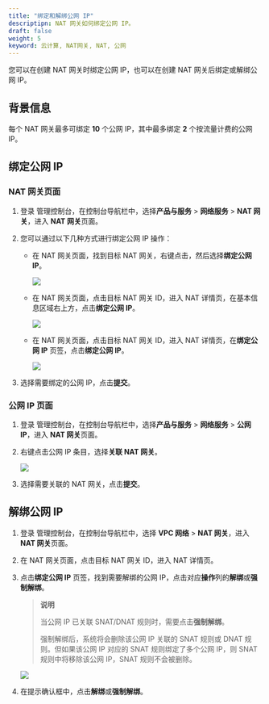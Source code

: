 ```yaml
---
title: "绑定和解绑公网 IP"
descriptipn: NAT 网关如何绑定公网 IP。
draft: false
weight: 5
keyword: 云计算, NAT网关, NAT, 公网
---
```


您可以在创建 NAT 网关时绑定公网 IP，也可以在创建 NAT 网关后绑定或解绑公网 IP。

## 背景信息

每个 NAT 网关最多可绑定 **10** 个公网 IP，其中最多绑定 **2** 个按流量计费的公网 IP。

## 绑定公网 IP

### NAT 网关页面

1. 登录 管理控制台，在控制台导航栏中，选择**产品与服务** > **网络服务** > **NAT 网关**，进入 **NAT 网关**页面。

2. 您可以通过以下几种方式进行绑定公网 IP 操作：
   
   - 在 NAT 网关页面，找到目标 NAT 网关，右键点击，然后选择**绑定公网 IP**。
   
     ![](../../../_images/bind_eip_1.png)
   
   - 在 NAT 网关页面，点击目标 NAT 网关 ID，进入 NAT 详情页，在基本信息区域右上方，点击**绑定公网 IP**。
   
     ![](../../../_images/bind_eip_2.png)
   
   - 在 NAT 网关页面，点击目标 NAT 网关 ID，进入 NAT 详情页，在**绑定公网 IP** 页签，点击**绑定公网 IP**。
   
     ![](../../../_images/bind_eip_3.png)
   
3. 选择需要绑定的公网 IP，点击**提交**。

### 公网 IP 页面

1. 登录 管理控制台，在控制台导航栏中，选择**产品与服务** > **网络服务** > **公网IP**，进入 **NAT 网关**页面。

2. 右键点击公网 IP 条目，选择**关联 NAT 网关**。

   ![](../../../_images/bind_eip_4.png)

3. 选择需要关联的 NAT 网关，点击**提交**。

## 解绑公网 IP

1. 登录 管理控制台，在控制台导航栏中，选择 **VPC 网络** > **NAT 网关**，进入**NAT 网关**页面。

2. 在 NAT 网关页面，点击目标 NAT 网关 ID，进入 NAT 详情页。

3. 点击**绑定公网 IP** 页签，找到需要解绑的公网 IP，点击对应**操作**列的**解绑**或**强制解绑**。

   > **说明**
   >
   > 当公网 IP 已关联 SNAT/DNAT 规则时，需要点击**强制解绑**。
   >
   > 强制解绑后，系统将会删除该公网 IP 关联的 SNAT 规则或 DNAT 规则。但如果该公网 IP 对应的 SNAT 规则绑定了多个公网 IP，则 SNAT 规则中将移除该公网 IP，SNAT 规则不会被删除。

   ![](../../../_images/unbind_eip.png)

4. 在提示确认框中，点击**解绑**或**强制解绑**。



